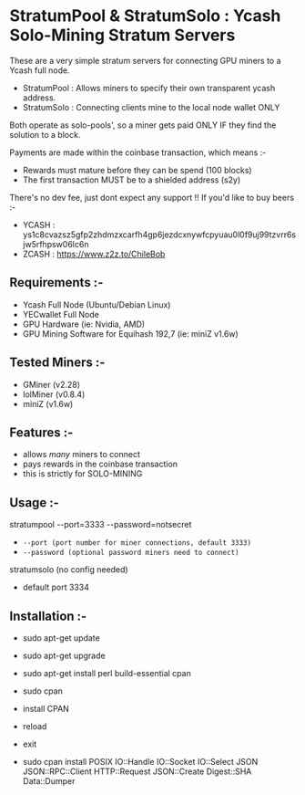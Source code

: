 # StratumPool & StratumSolo : Ycash Solo-Mining Stratum Servers

These are a very simple stratum servers for connecting GPU miners to a Ycash full node.

- StratumPool : Allows miners to specify their own transparent ycash address.
- StratumSolo : Connecting clients mine to the local node wallet ONLY

Both operate as solo-pools', so a miner gets paid ONLY IF they find the solution to a block.

Payments are made within the coinbase transaction, which means :-
- Rewards must mature before they can be spend (100 blocks)
- The first transaction MUST be to a shielded address (s2y)

There's no dev fee, just dont expect any support !! If you'd like to buy beers :-

- YCASH : ys1c8cvazsz5gfp2zhdmzxcarfh4gp6jezdcxnywfcpyuau0l0f9uj99tzvrr6sjw5rfhpsw06lc6n
- ZCASH : https://www.z2z.to/ChileBob

## Requirements :-

- Ycash Full Node (Ubuntu/Debian Linux)
- YECwallet Full Node
- GPU Hardware (ie: Nvidia, AMD)
- GPU Mining Software for Equihash 192,7 (ie: miniZ v1.6w)

## Tested Miners :-

- GMiner (v2.28)
- lolMiner (v0.8.4)
- miniZ (v1.6w)

## Features :-

- allows *many* miners to connect
- pays rewards in the coinbase transaction
- this is strictly for SOLO-MINING

## Usage :-

stratumpool --port=3333 --password=notsecret

* `--port (port number for miner connections, default 3333)`
* `--password (optional password miners need to connect)`

stratumsolo (no config needed)

* default port 3334

## Installation  :-

* sudo apt-get update
* sudo apt-get upgrade
* sudo apt-get install perl build-essential cpan
* sudo cpan
* install CPAN
* reload
* exit

* sudo cpan install POSIX IO::Handle IO::Socket IO::Select JSON	JSON::RPC::Client HTTP::Request JSON::Create Digest::SHA Data::Dumper
